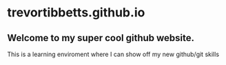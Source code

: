 # trevortibbetts.github.io
## Welcome to my super cool github website. 
This is a learning enviroment where I can show off my new github/git skills
